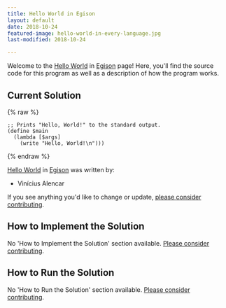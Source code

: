 ```yaml
---
title: Hello World in Egison
layout: default
date: 2018-10-24
featured-image: hello-world-in-every-language.jpg
last-modified: 2018-10-24

---
```


Welcome to the [Hello World](https://rzuckerm.github.io/sample-programs-website-copy/projects/hello-world) in [Egison](https://rzuckerm.github.io/sample-programs-website-copy/languages/egison) page! Here, you'll find the source code for this program as well as a description of how the program works.

## Current Solution

{% raw %}

```egison
;; Prints "Hello, World!" to the standard output.
(define $main
  (lambda [$args]
    (write "Hello, World!\n")))
```

{% endraw %}

[Hello World](https://rzuckerm.github.io/sample-programs-website-copy/projects/hello-world) in [Egison](https://rzuckerm.github.io/sample-programs-website-copy/languages/egison) was written by:

- Vinícius Alencar

If you see anything you'd like to change or update, [please consider contributing](https://github.com/TheRenegadeCoder/sample-programs).

## How to Implement the Solution

No 'How to Implement the Solution' section available. [Please consider contributing](https://github.com/TheRenegadeCoder/sample-programs-website).

## How to Run the Solution

No 'How to Run the Solution' section available. [Please consider contributing](https://github.com/TheRenegadeCoder/sample-programs-website).